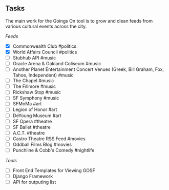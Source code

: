 ## Tasks

The main work for the Goings On tool is to grow and clean feeds from various cultural events across the city.

*Feeds*

- [x] Commonwealth Club #politics
- [x] World Affairs Council #politics
- [ ] Stubhub API #music
- [ ] Oracle Arena &amp; Oakland Coliseum #music
- [ ] Another Planet Entertainment Concert Venues (Greek, Bill Graham, Fox, Tahoe, Independent) #music
- [ ] The Chapel #music
- [ ] The Fillmore #music
- [ ] Rickshaw Stop #music
- [ ] SF Symphony #music
- [ ] SFMoMa #art
- [ ] Legion of Honor #art
- [ ] DeYoung Museum #art
- [ ] SF Opera #theatre
- [ ] SF Ballet #theatre
- [ ] A.C.T. #theatre
- [ ] Castro Theatre RSS Feed #movies
- [ ] Oddball Films Blog #movies
- [ ] Punchline &amp; Cobb's Comedy #nightlife

*Tools*

- [ ] Front End Templates for Viewing GOSF
- [ ] Django Framework
- [ ] API for outputing list
